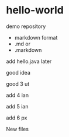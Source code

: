 # hello-world
demo repository

* markdown format
* .md or
* .markdown

add hello.java later

good idea

good 3 ut

add 4 ian

add 5 ian

add 6 px

New files
